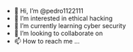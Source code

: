 - 👋 Hi, I’m @pedro1122111
- 👀 I’m interested in ethical hacking
- 🌱 I’m currently learning cyber security 
- 💞️ I’m looking to collaborate on
- 📫 How to reach me ...

<!---
pedro1122111/pedro1122111 is a ✨ special ✨ repository because its `README.md` (this file) appears on your GitHub profile.
You can click the Preview link to take a look at your changes.
--->
